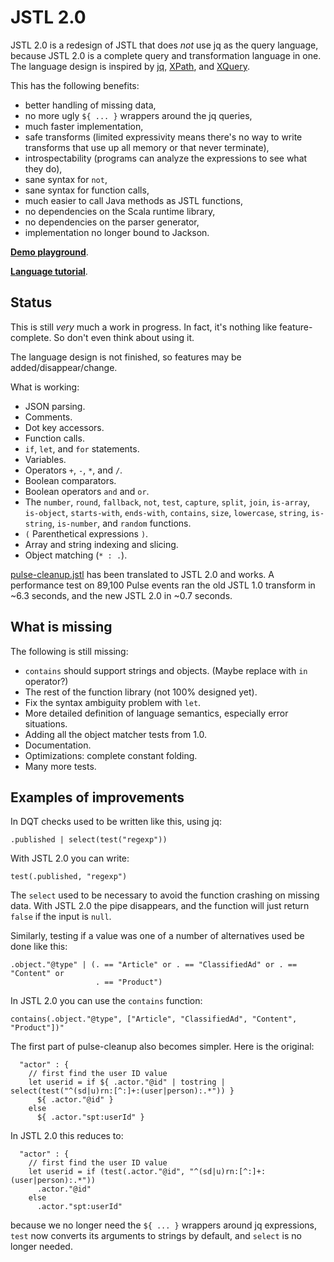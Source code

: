 
# JSTL 2.0

JSTL 2.0 is a redesign of JSTL that does *not* use jq as the query
language, because JSTL 2.0 is a complete query and transformation
language in one. The language design is inspired by
[jq](https://stedolan.github.io/jq/),
[XPath](https://www.w3.org/TR/1999/REC-xpath-19991116/), and
[XQuery](https://en.wikipedia.org/wiki/XQuery).

This has the following benefits:
 * better handling of missing data,
 * no more ugly `${ ... }` wrappers around the jq queries,
 * much faster implementation,
 * safe transforms (limited expressivity means there's no way to
   write transforms that use up all memory or that never terminate),
 * introspectability (programs can analyze the expressions to see what
   they do),
 * sane syntax for `not`,
 * sane syntax for function calls,
 * much easier to call Java methods as JSTL functions,
 * no dependencies on the Scala runtime library,
 * no dependencies on the parser generator,
 * implementation no longer bound to Jackson.

[**Demo playground**](http://spt-data-dev-public-web.s3-website-eu-west-1.amazonaws.com/jstl2.html).

[**Language tutorial**](tutorial.md).

## Status

This is still *very* much a work in progress. In fact, it's nothing
like feature-complete. So don't even think about using it.

The language design is not finished, so features may be
added/disappear/change.

What is working:
 * JSON parsing.
 * Comments.
 * Dot key accessors.
 * Function calls.
 * `if`, `let`, and `for` statements.
 * Variables.
 * Operators `+`, `-`, `*`, and `/`.
 * Boolean comparators.
 * Boolean operators `and` and `or`.
 * The `number`, `round`, `fallback`, `not`, `test`, `capture`, `split`, `join`,
   `is-array`, `is-object`, `starts-with`, `ends-with`, `contains`, `size`,
   `lowercase`, `string`, `is-string`, `is-number`, and `random` functions.
 * `(` Parenthetical expressions `)`.
 * Array and string indexing and slicing.
 * Object matching (`* : .`).

[pulse-cleanup.jstl](cleanup.jstl2) has been translated to JSTL 2.0
and works. A performance test on 89,100 Pulse events ran the old JSTL
1.0 transform in ~6.3 seconds, and the new JSTL 2.0 in ~0.7 seconds.

## What is missing

The following is still missing:
  * `contains` should support strings and objects. (Maybe replace with
    `in` operator?)
  * The rest of the function library (not 100% designed yet).
  * Fix the syntax ambiguity problem with `let`.
  * More detailed definition of language semantics, especially error
    situations.
  * Adding all the object matcher tests from 1.0.
  * Documentation.
  * Optimizations: complete constant folding.
  * Many more tests.

## Examples of improvements

In DQT checks used to be written like this, using jq:

```
.published | select(test("regexp"))
```

With JSTL 2.0 you can write:

```
test(.published, "regexp")
```

The `select` used to be necessary to avoid the function crashing on
missing data. With JSTL 2.0 the pipe disappears, and the function will
just return `false` if the input is `null`.

Similarly, testing if a value was one of a number of alternatives used
be done like this:

```
.object."@type" | (. == "Article" or . == "ClassifiedAd" or . == "Content" or
                   . == "Product")
```

In JSTL 2.0 you can use the `contains` function:

```
contains(.object."@type", ["Article", "ClassifiedAd", "Content", "Product"])"
```

The first part of pulse-cleanup also becomes simpler. Here is the
original:

```
  "actor" : {
    // first find the user ID value
    let userid = if ${ .actor."@id" | tostring | select(test("^(sd|u)rn:[^:]+:(user|person):.*")) }
      ${ .actor."@id" }
    else
      ${ .actor."spt:userId" }
```

In JSTL 2.0 this reduces to:

```
  "actor" : {
    // first find the user ID value
    let userid = if (test(.actor."@id", "^(sd|u)rn:[^:]+:(user|person):.*"))
      .actor."@id"
    else
      .actor."spt:userId"
```

because we no longer need the `${ ... }` wrappers around jq
expressions, `test` now converts its arguments to strings by default,
and `select` is no longer needed.